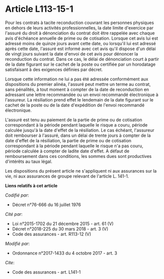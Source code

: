 # Article L113-15-1

Pour les contrats à tacite reconduction couvrant les personnes physiques en dehors de leurs activités professionnelles, la
date limite d'exercice par l'assuré du droit à dénonciation du contrat doit être rappelée avec chaque avis d'échéance
annuelle de prime ou de cotisation. Lorsque cet avis lui est adressé moins de quinze jours avant cette date, ou lorsqu'il lui
est adressé après cette date, l'assuré est informé avec cet avis qu'il dispose d'un délai de vingt jours suivant la date
d'envoi de cet avis pour dénoncer la reconduction du contrat. Dans ce cas, le délai de dénonciation court à partir de la date
figurant sur le cachet de la poste ou certifiée par un horodatage satisfaisant à des exigences définies par décret.

Lorsque cette information ne lui a pas été adressée conformément aux dispositions du premier alinéa, l'assuré peut mettre un
terme au contrat, sans pénalités, à tout moment à compter de la date de reconduction en adressant une lettre recommandée ou
un envoi recommandé électronique à l'assureur. La résiliation prend effet le lendemain de la date figurant sur le cachet de
la poste ou de la date d'expédition de l'envoi recommandé électronique.

L'assuré est tenu au paiement de la partie de prime ou de cotisation correspondant à la période pendant laquelle le risque a
couru, période calculée jusqu'à la date d'effet de la résiliation. Le cas échéant, l'assureur doit rembourser à l'assuré,
dans un délai de trente jours à compter de la date d'effet de la résiliation, la partie de prime ou de cotisation
correspondant à la période pendant laquelle le risque n'a pas couru, période calculée à compter de ladite date d'effet. A
défaut de remboursement dans ces conditions, les sommes dues sont productives d'intérêts au taux légal.

Les dispositions du présent article ne s'appliquent ni aux assurances sur la vie, ni aux assurances de groupe relevant de
l'article L. 141-1.

**Liens relatifs à cet article**

_Codifié par_:

  - Décret n°76-666 du 16 juillet 1976

_Cité par_:

  - Loi n°2015-1702 du 21 décembre 2015 - art. 61 (V)
  - Décret n°2018-225 du 30 mars 2018 - art. 3 (V)
  - Code des assurances - art. R113-12 (V)

_Modifié par_:

  - Ordonnance n°2017-1433 du 4 octobre 2017 - art. 3

_Cite_:

  - Code des assurances - art. L141-1
